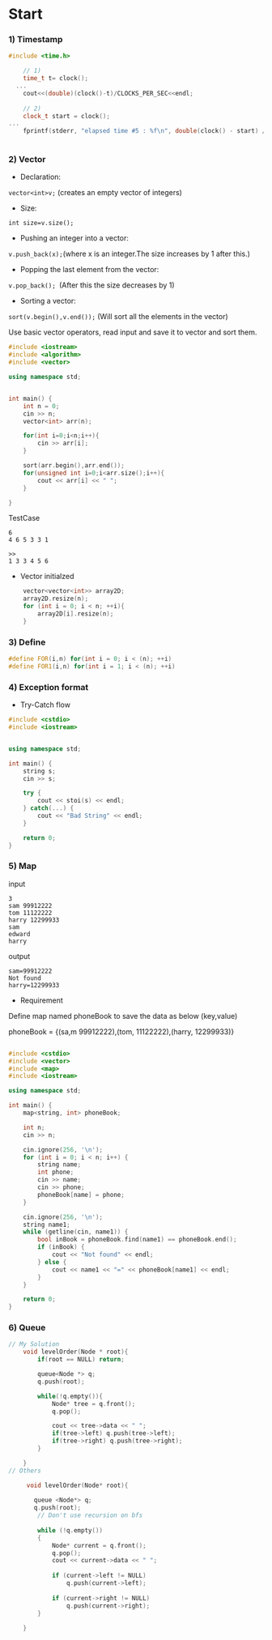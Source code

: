 # Start


### 1) Timestamp

```cpp
#include <time.h>

	// 1)
	time_t t= clock();
  ...
	cout<<(double)(clock()-t)/CLOCKS_PER_SEC<<endl;
	
	// 2)
	clock_t start = clock();
...
	fprintf(stderr, "elapsed time #5 : %f\n", double(clock() - start) / CLOCKS_PER_SEC); start = clock();
	
```


### 2) Vector

* Declaration:

`vector<int>v;` (creates an empty vector of integers)

* Size:

`int size=v.size();`

* Pushing an integer into a vector:

`v.push_back(x);`(where x is an integer.The size increases by 1 after this.)

* Popping the last element from the vector:

`v.pop_back(); `(After this the size decreases by 1)

* Sorting a vector:

`sort(v.begin(),v.end());` (Will sort all the elements in the vector)

Use basic vector operators, read input and save it to vector and sort them.
```cpp
#include <iostream>
#include <algorithm>
#include <vector>

using namespace std;


int main() {
	int n = 0;
	cin >> n;
	vector<int> arr(n);

	for(int i=0;i<n;i++){
		cin >> arr[i];
	}

	sort(arr.begin(),arr.end());
	for(unsigned int i=0;i<arr.size();i++){
		cout << arr[i] << " ";
	}

}
```
TestCase
```
6
4 6 5 3 3 1

>>
1 3 3 4 5 6 
```

 * Vector initialzed
```cpp
	vector<vector<int>> array2D;
	array2D.resize(n);
	for (int i = 0; i < n; ++i){
		array2D[i].resize(n);
	}
```	

### 3) Define

```cpp
#define FOR(i,n) for(int i = 0; i < (n); ++i)
#define FOR1(i,n) for(int i = 1; i < (n); ++i)

```

### 4) Exception format

 * Try-Catch flow

```cpp
#include <cstdio>
#include <iostream>


using namespace std;

int main() {
    string s;
    cin >> s;

    try {
        cout << stoi(s) << endl;
    } catch(...) {
        cout << "Bad String" << endl;
    }

    return 0;
}

```

### 5) Map

input
```
3
sam 99912222
tom 11122222
harry 12299933
sam
edward
harry
```

output
```
sam=99912222
Not found
harry=12299933
```

* Requirement

Define map named phoneBook to save the data as below (key,value)


phoneBook = {(sa,m 99912222),(tom, 11122222),(harry, 12299933)}

```cpp

#include <cstdio>
#include <vector>
#include <map>
#include <iostream>

using namespace std;

int main() {
	map<string, int> phoneBook;

	int n;
	cin >> n;

	cin.ignore(256, '\n');
	for (int i = 0; i < n; i++) {
		string name;
		int phone;
		cin >> name;
		cin >> phone;
		phoneBook[name] = phone;
	}

	cin.ignore(256, '\n');
	string name1;
	while (getline(cin, name1)) {
		bool inBook = phoneBook.find(name1) == phoneBook.end();
		if (inBook) {
			cout << "Not found" << endl;
		} else {
			cout << name1 << "=" << phoneBook[name1] << endl;
		}
	}

	return 0;
}


```

### 6) Queue

```cpp
// My Solution
	void levelOrder(Node * root){
		if(root == NULL) return;

		queue<Node *> q;
		q.push(root);

		while(!q.empty()){
			Node* tree = q.front();
			q.pop();

			cout << tree->data << " ";
			if(tree->left) q.push(tree->left);
			if(tree->right) q.push(tree->right);
		}

	}
// Others

     void levelOrder(Node* root){
  	
       queue <Node*> q;
       q.push(root);
        // Don't use recursion on bfs
          
        while (!q.empty())
        {
            Node* current = q.front();
            q.pop();
            cout << current->data << " ";
            
            if (current->left != NULL)
                q.push(current->left);
            
            if (current->right != NULL)
                q.push(current->right);
        }
	
    }
```
